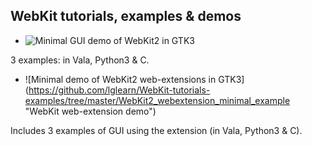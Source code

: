 WebKit tutorials, examples &amp; demos
--------------------------

* ![Minimal GUI demo of WebKit2 in GTK3](https://github.com/lglearn/WebKit-tutorials-examples/tree/master/WebKit2_GTK3_minimal_example "GUI demo of WebKit2")

3 examples: in Vala, Python3 & C.

* ![Minimal demo of WebKit2 web-extensions in GTK3] (https://github.com/lglearn/WebKit-tutorials-examples/tree/master/WebKit2_webextension_minimal_example "WebKit web-extension demo")

Includes 3 examples of GUI using the extension (in Vala, Python3 & C).
